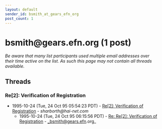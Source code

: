 ```yaml
---
layout: default
sender_id: bsmith_at_gears_efn_org
post_count: 1
---
```


# bsmith<span>@</span>gears.efn.org (1 post)

_Be aware that many list participants used multiple email addresses over their time active on the list. As such this page may not contain all threads available._

## Threads

### Re[2]: Verification of Registration
+ 1995-10-24 (Tue, 24 Oct 95 05:54:23 PDT) - [Re[2]: Verification of Registration](/archive/1995/10/0dffc7f8f8e3bcb3229721aeaa4b71b7c4177d11f3d2804636522af3a8b3ae58) - _sharborth@hai-net.com_
  + 1995-10-24 (Tue, 24 Oct 95 06:15:56 PDT) - [Re: Re[2]: Verification of Registration](/archive/1995/10/7fd0fc96c1d0d80c2e19a6e106cb9f24c940ece7762da950289887188f0fbb22) - _bsmith@gears.efn.org_

